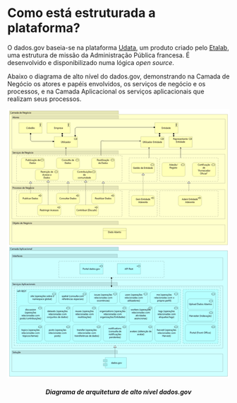 # Como está estruturada a plataforma?

O dados.gov baseia-se na plataforma [Udata](https://udata.readthedocs.io/en/stable/), um produto criado pelo [Etalab](https://www.etalab.gouv.fr/), uma estrutura de missão da Administração Pública francesa. É desenvolvido e disponibilizado numa lógica _open source_.

Abaixo o diagrama de alto nível do dados.gov, demonstrando na Camada de Negócio os atores e papéis envolvidos, os serviços de negócio e os processos, e na Camada Aplicacional os serviços aplicacionais que realizam seus processos.

<div align="center">
  <img src="../../assets/images/dadosgov.png" alt="Diagrama de arquitetura de alto nível dados.gov">
  <h5>Diagrama de arquitetura de alto nível dados.gov</h5>
</div>
<br>
